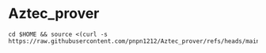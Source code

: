 # Aztec_prover

```
cd $HOME && source <(curl -s https://raw.githubusercontent.com/pnpn1212/Aztec_prover/refs/heads/main/aztec_prover.sh)
```
